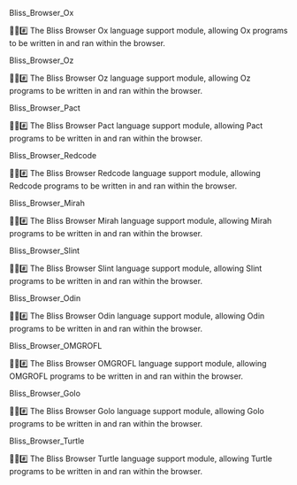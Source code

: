 
Bliss_Browser_Ox

🌳️🌐️#️⃣️ The Bliss Browser Ox language support module, allowing Ox programs to be written in and ran within the browser.

Bliss_Browser_Oz

🌳️🌐️#️⃣️ The Bliss Browser Oz language support module, allowing Oz programs to be written in and ran within the browser.

Bliss_Browser_Pact

🌳️🌐️#️⃣️ The Bliss Browser Pact language support module, allowing Pact programs to be written in and ran within the browser.

Bliss_Browser_Redcode

🌳️🌐️#️⃣️ The Bliss Browser Redcode language support module, allowing Redcode programs to be written in and ran within the browser.

Bliss_Browser_Mirah

🌳️🌐️#️⃣️ The Bliss Browser Mirah language support module, allowing Mirah programs to be written in and ran within the browser.

Bliss_Browser_Slint

🌳️🌐️#️⃣️ The Bliss Browser Slint language support module, allowing Slint programs to be written in and ran within the browser.

Bliss_Browser_Odin

🌳️🌐️#️⃣️ The Bliss Browser Odin language support module, allowing Odin programs to be written in and ran within the browser.

Bliss_Browser_OMGROFL

🌳️🌐️#️⃣️ The Bliss Browser OMGROFL language support module, allowing OMGROFL programs to be written in and ran within the browser.

Bliss_Browser_Golo

🌳️🌐️#️⃣️ The Bliss Browser Golo language support module, allowing Golo programs to be written in and ran within the browser.

Bliss_Browser_Turtle

🌳️🌐️#️⃣️ The Bliss Browser Turtle language support module, allowing Turtle programs to be written in and ran within the browser.

